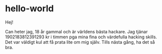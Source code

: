 # hello-world

Hej!

Can heter jag, 18 år gammal och är världens bästa hackare. Jag tjänar 1902183812391293 kr i timmen pga mina fina och värdefulla hacking skills. Det var väldigt kul att få prata lite om mig själv. Tills nästa gång, ha det så bra. 

